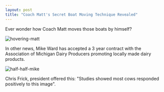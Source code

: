 ```yaml
---
layout: post  
title: "Coach Matt's Secret Boat Moving Technique Revealed"
---
```

Ever wonder how Coach Matt moves those boats by himself?

![hovering-matt](http://i.imgur.com/IvEyegP.jpg)

In other news, Mike Ward has accepted a 3 year contract with the Association of
Michigan Dairy Producers promoting locally made dairy products.

![half-half-mike](http://i.imgur.com/1ILazwE.jpg)

Chris Frick, president offered this: "Studies showed most cows responded
positively to this image".
